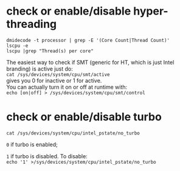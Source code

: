 # check or enable/disable hyper-threading

```
dmidecode -t processor | grep -E '(Core Count|Thread Count)'
lscpu -e
lscpu |grep "Thread(s) per core"
```
The easiest way to check if SMT (generic for HT, which is just Intel branding) is active just do:\
`cat /sys/devices/system/cpu/smt/active`\
gives you 0 for inactive or 1 for active.\
You can actually turn it on or off at runtime with:\
`echo [on|off] > /sys/devices/system/cpu/smt/control`

# check or enable/disable turbo
```
cat /sys/devices/system/cpu/intel_pstate/no_turbo
```
`0` if turbo is enabled;

`1` if turbo is disabled.
To disable:\
 `echo '1' >/sys/devices/system/cpu/intel_pstate/no_turbo`
